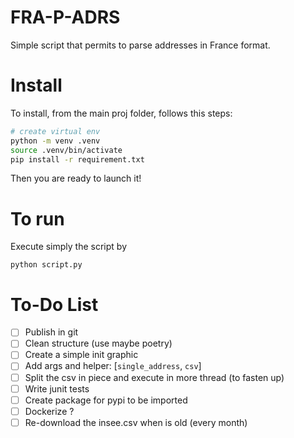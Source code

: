 # FRA-P-ADRS
Simple script that permits to parse addresses in France format.

# Install
To install, from the main proj folder, follows this steps:
```bash
# create virtual env
python -m venv .venv
source .venv/bin/activate
pip install -r requirement.txt
```
Then you are ready to launch it!

# To run
Execute simply the script by
```
python script.py
```

# To-Do List
- [ ] Publish in git
- [ ] Clean structure (use maybe poetry)
- [ ] Create a simple init graphic
- [ ] Add args and helper: [`single_address`, `csv`]
- [ ] Split the csv in piece and execute in more thread  (to fasten up)
- [ ] Write junit tests
- [ ] Create package for pypi to be imported
- [ ] Dockerize ?
- [ ] Re-download the insee.csv when is old (every month)
